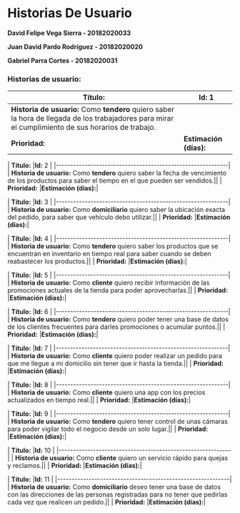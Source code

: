 # Historias De Usuario

**David Felipe Vega Sierra - 20182020033**

**Juan David Pardo Rodríguez - 20182020020**

**Gabriel Parra Cortes - 20182020031**

### Historias de usuario: 
| **Título:**|**Id:** 1|
|----------------------------|--------------------------------|
| **Historia de usuario:** Como **tendero** quiero saber la hora de llegada de los trabajadores para mirar el cumplimiento de sus horarios de trabajo.||
| **Prioridad:**|**Estimación (días):**|

| **Título:** 						|**Id:** 2								|
|------------------------------------------------------------|
| **Historia de usuario:** Como **tendero** quiero saber la fecha de vencimiento de los productos para saber el tiempo en el que pueden ser vendidos.||
| **Prioridad:** 						|**Estimación (días):**|

| **Título:** 						|**Id:** 3								|
|------------------------------------------------------------|
| **Historia de usuario:** Como **domiciliario** quiero saber la ubicación exacta del pedido, para saber que vehículo debo utilizar.||
| **Prioridad:** 						|**Estimación (días):**|

| **Título:** 						|**Id:** 4								|
|------------------------------------------------------------|
| **Historia de usuario:** Como **tendero** quiero saber los productos que se encuentran en inventario en tiempo real para saber cuando se deben reabastecer los productos.||
| **Prioridad:** 						|**Estimación (días):**|

| **Título:** 						|**Id:** 5								|
|------------------------------------------------------------|
| **Historia de usuario:** Como **cliente** quiero recibir información de las promociones actuales de la tienda para poder aprovecharlas.||
| **Prioridad:** 						|**Estimación (días):**|

| **Título:** 						|**Id:** 6								|
|------------------------------------------------------------|
| **Historia de usuario:** Como **tendero** quiero poder tener una base de datos de los clientes frecuentes para darles promociones o acumular puntos.||
| **Prioridad:** 						|**Estimación (días):**|

| **Título:** 						|**Id:** 7								|
|------------------------------------------------------------|
| **Historia de usuario:** Como **cliente** quiero poder realizar un pedido para que me llegue a mi domicilio sin tener que ir hasta la tienda.||
| **Prioridad:** 						|**Estimación (días):**|

| **Título:** 						|**Id:** 8								|
|------------------------------------------------------------|
| **Historia de usuario:** Como **cliente** quiero una app con los precios actualizados en tiempo real.||
| **Prioridad:** 						|**Estimación (días):**|

| **Título:** 						|**Id:** 9								|
|------------------------------------------------------------|
| **Historia de usuario:** Como **tendero** quiero tener control de unas cámaras para poder vigilar todo el negocio desde un solo lugar.||
| **Prioridad:** 						|**Estimación (días):**|

| **Título:** 						|**Id:** 10								|
|------------------------------------------------------------|
| **Historia de usuario:** Como **cliente** quiero un servicio rápido para quejas y reclamos.||
| **Prioridad:** 						|**Estimación (días):**|

| **Título:** 						|**Id:** 11								|
|------------------------------------------------------------|
| **Historia de usuario:** Como **domiciliario** deseo tener una base de datos con las direcciones de las personas registradas para no tener que pedirlas cada vez que realicen un pedido.||
| **Prioridad:** 						|**Estimación (días):**|
